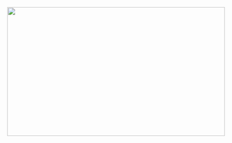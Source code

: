 <img src="https://raw.githubusercontent.com/rizaldanu/make-up-bot/main/img/zenitsu.gif" width="100%" height="300"/>